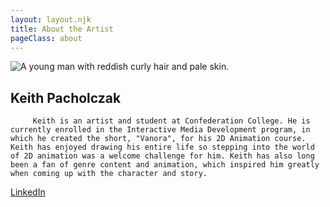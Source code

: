 ```yaml
---
layout: layout.njk
title: About the Artist
pageClass: about
---
```


<div class="section">
        <img class="about-img" src="../img/keith.png" alt="A young man with reddish curly hair and pale skin."/>

## Keith Pacholczak
         Keith is an artist and student at Confederation College. He is currently enrolled in the Interactive Media Development program, in which he created the short, "Vanora", for his 2D Animation course. Keith has enjoyed drawing his entire life so stepping into the world of 2D animation was a welcome challenge for him. Keith has also long been a fan of genre content and animation, which inspired him greatly when coming up with the character and story.

<a href="https://ca.linkedin.com/in/keith-pacholczak-a4b6332b2" class="button">LinkedIn</a>
</div>
</div>

